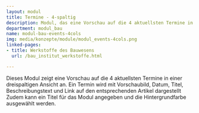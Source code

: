 ```yaml
---
layout: modul
title: Termine - 4-spaltig
description: Modul, das eine Vorschau auf die 4 aktuellsten Termine in einer dreispaltigen Ansicht anzeigt.
department: modul_bau
name: modul-bau-events-4cols
img: media/konzepte/module/modul_events-4cols.png
linked-pages:
- title: Werkstoffe des Bauwesens
  url: /bau_institut_werkstoffe.html

---
```


Dieses Modul zeigt eine Vorschau auf die 4 aktuellsten Termine in einer dreispaltigen Ansicht an.
Ein Termin wird mit Vorschaubild, Datum, Titel, Beschreibungstext und Link auf den entsprechenden Artikel dargestellt<br />
Zudem kann ein Titel für das Modul angegeben und die Hintergrundfarbe ausgewählt werden.
